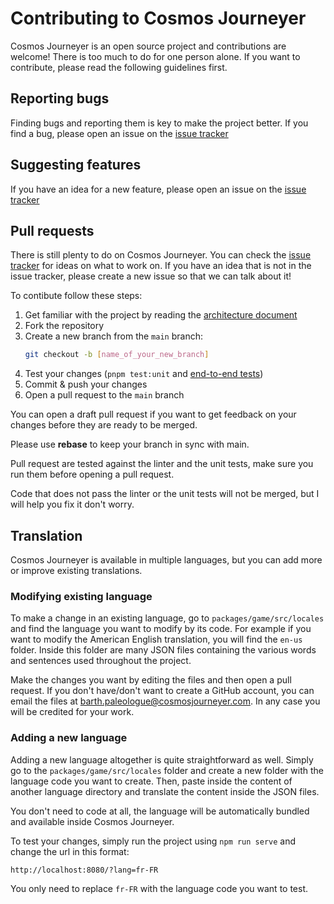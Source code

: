 # Contributing to Cosmos Journeyer

Cosmos Journeyer is an open source project and contributions are welcome! There is too much to do for one person alone. If you want to contribute, please read the following guidelines first.

## Reporting bugs

Finding bugs and reporting them is key to make the project better. If you find a bug, please open an issue on the [issue tracker](https://github.com/BarthPaleologue/CosmosJourneyer/issues/new?assignees=&labels=&projects=&template=bug_report.md&title=)

## Suggesting features

If you have an idea for a new feature, please open an issue on the [issue tracker](https://github.com/BarthPaleologue/CosmosJourneyer/issues/new?assignees=&labels=&projects=&template=feature_request.md&title=)

## Pull requests

There is still plenty to do on Cosmos Journeyer. You can check the [issue tracker](https://github.com/BarthPaleologue/CosmosJourneyer/issues) for ideas on what to work on. If you have an idea that is not in the issue tracker, please create a new issue so that we can talk about it!

To contibute follow these steps:

1. Get familiar with the project by reading the [architecture document](ARCHITECTURE.md)
2. Fork the repository
3. Create a new branch from the `main` branch:
    ```sh
    git checkout -b [name_of_your_new_branch]
    ```
4. Test your changes (`pnpm test:unit` and [end-to-end tests](/packages/game/tests/e2e/Readme.md))
5. Commit & push your changes
6. Open a pull request to the `main` branch

You can open a draft pull request if you want to get feedback on your changes before they are ready to be merged.

Please use **rebase** to keep your branch in sync with main.

Pull request are tested against the linter and the unit tests, make sure you run them before opening a pull request.

Code that does not pass the linter or the unit tests will not be merged, but I will help you fix it don't worry.

## Translation

Cosmos Journeyer is available in multiple languages, but you can add more or improve existing translations.

### Modifying existing language

To make a change in an existing language, go to `packages/game/src/locales` and find the language you want to modify by its code.
For example if you want to modify the American English translation, you will find the `en-us` folder.
Inside this folder are many JSON files containing the various words and sentences used throughout the project.

Make the changes you want by editing the files and then open a pull request. If you don't have/don't want to create a GitHub account, you can email the files at
[barth.paleologue@cosmosjourneyer.com](mailto:barth.paleologue@cosmosjourneyer.com). In any case you will be credited for your work.

### Adding a new language

Adding a new language altogether is quite straightforward as well. Simply go to the `packages/game/src/locales` folder and create a new folder with the language code you want to create.
Then, paste inside the content of another language directory and translate the content inside the JSON files.

You don't need to code at all, the language will be automatically bundled and available inside Cosmos Journeyer.

To test your changes, simply run the project using `npm run serve` and change the url in this format:

```
http://localhost:8080/?lang=fr-FR
```

You only need to replace `fr-FR` with the language code you want to test.

